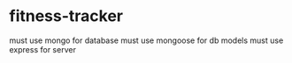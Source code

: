# fitness-tracker

must use mongo for database
must use mongoose for db models
must use express for server

